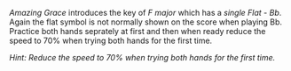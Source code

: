 *Amazing Grace* introduces the key of *F major* which has a *single Flat - Bb*.
Again the flat symbol is not normally shown on the score when playing Bb.
Practice both hands seprately at first and then when ready reduce the speed to 70% when trying both hands for the first time.

*Hint:* _Reduce the speed to 70% when trying both hands for the first time._
